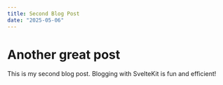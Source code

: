 ```yaml
---
title: Second Blog Post
date: "2025-05-06"
---
```


# Another great post

This is my second blog post. Blogging with SvelteKit is fun and efficient!
